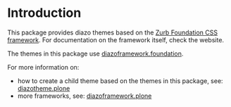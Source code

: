 Introduction
============
This package provides diazo themes based on the
[Zurb Foundation CSS framework](http://foundation.zurb.com/). For documentation
on the framework itself, check the website.

The themes in this package use 
[diazoframework.foundation](https://github.com/TH-code/diazoframework.foundation).

For more information on:
- how to create a child theme based on the themes in this package, see:
  [diazotheme.plone](https://github.com/TH-code/diazotheme.plone#how-to-create-a-child-theme)
- more frameworks, see: [diazoframework.plone](https://github.com/TH-code/diazoframework.plone#current-frameworks)

